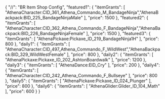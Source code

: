 {
  "//": "BR Item Shop Config",
  "featured1": {
    "itemGrants": [
      "AthenaCharacter:CID_361_Athena_Commando_M_BandageNinja","AthenaBackpack:BID_225_BandageNinjaMale"
    ],
    "price": 1500
  },
  "featured2": {
    "itemGrants": [
      "AthenaCharacter:CID_362_Athena_Commando_F_BandageNinja","AthenaBackpack:BID_226_BandageNinjaFemale"
    ],
    "price": 1500
  },
  "featured3": {
    "itemGrants": [
      "AthenaPickaxe:Pickaxe_ID_219_BandageNinja1H"
    ],
    "price": 800
  },
  "daily1": {
    "itemGrants": [
      "AthenaCharacter:CID_497_Athena_Commando_F_WildWest","AthenaBackpack:BID_329_WildWestFemale"
    ],
    "price": 800
  },
  "daily2": {
    "itemGrants": [
      "AthenaPickaxe:Pickaxe_ID_202_AshtonBoardwalk"
    ],
    "price": 1200
  },
  "daily3": {
    "itemGrants": [
      "AthenaDance:EID_Cry"
    ],
    "price": 200
  },
  "daily4": {
    "itemGrants": [
      "AthenaCharacter:CID_242_Athena_Commando_F_Bullseye"
    ],
    "price": 800
  },
  "daily5": {
    "itemGrants": [
      "AthenaPickaxe:Pickaxe_ID_024_Plunger"
    ],
    "price": 800
  },
  "daily6": {
    "itemGrants": [
      "AthenaGlider:Glider_ID_104_Math"
    ],
    "price": 600
  }
}
